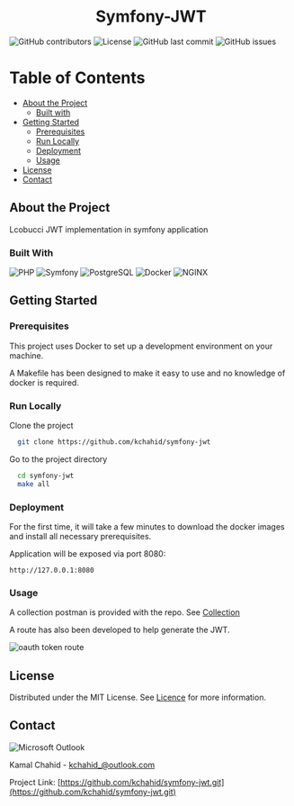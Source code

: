 <div align="center">
  <h1>Symfony-JWT</h1>
</div>

<!-- Badges -->
![GitHub contributors](https://img.shields.io/github/contributors/kchahid/symfony-docker)
![License](https://img.shields.io/badge/license-MIT-blue)
![GitHub last commit](https://img.shields.io/github/last-commit/kchahid/symfony-docker)
![GitHub issues](https://img.shields.io/github/issues/kchahid/symfony-docker)

<!-- Table of Contents -->
# Table of Contents
- [About the Project](#about-the-project)
    * [Built with](#built-with)
- [Getting Started](#getting-started)
    * [Prerequisites](#prerequisites)
    * [Run Locally](#run-locally)
    * [Deployment](#deployment)
    * [Usage](#usage)
- [License](#license)
- [Contact](#contact)

<!-- About the Project -->
## About the Project

Lcobucci JWT implementation in symfony application

<!-- TechStack -->
### Built With
![PHP](https://img.shields.io/static/v1?style=for-the-badge&message=8.2&color=777BB4&logo=PHP&logoColor=FFFFFF&label=PHP&labelColor=777BB4)
![Symfony](https://img.shields.io/static/v1?style=for-the-badge&message=6.3&color=000000&logo=Symfony&logoColor=FFFFFF&label=Symfony&labelColor=000000)
![PostgreSQL](https://img.shields.io/static/v1?style=for-the-badge&message=14&color=4169E1&logo=PostgreSQL&logoColor=FFFFFF&label=PostgreSQL&labelColor=4169E1)
![Docker](https://img.shields.io/static/v1?style=for-the-badge&message=Docker&color=2496ED&logo=Docker&logoColor=FFFFFF&label=&labelColor=2496ED)
![NGINX](https://img.shields.io/static/v1?style=for-the-badge&message=NGINX&color=009639&logo=NGINX&logoColor=FFFFFF&label=)

<!-- Getting Started -->
## Getting Started

<!-- Prerequisites -->
### Prerequisites

This project uses Docker to set up a development environment on your machine.

A Makefile has been designed to make it easy to use and no knowledge of docker is required.

<!-- Run Locally -->
### Run Locally

Clone the project

```bash
  git clone https://github.com/kchahid/symfony-jwt
```

Go to the project directory

```bash
  cd symfony-jwt
  make all
```

<!-- Deployment -->
### Deployment

For the first time, it will take a few minutes to download the docker images and install all necessary prerequisites.

Application will be exposed via port 8080:

```
http://127.0.0.1:8080
```

<!-- usage -->
### Usage

A collection postman is provided with the repo. See [Collection](https://github.com/kchahid/symfony-jwt/blob/master/doc/collection/symfony-jwt.postman_collection.json)

A route has also been developed to help generate the JWT.

![oauth token route](https://github.com/kchahid/symfony-jwt/blob/master/doc/schreenshot/oauth_token.png)

<!-- License -->
## License

Distributed under the MIT License. See [Licence](https://github.com/kchahid/symfony-jwt/blob/master/LICENSE) for more information.

<!-- Contact -->
## Contact

![Microsoft Outlook](https://img.shields.io/static/v1?style=for-the-badge&message=Microsoft+Outlook&color=0078D4&logo=Microsoft+Outlook&logoColor=FFFFFF&label=)

Kamal Chahid - kchahid_@outlook.com

Project Link: [https://github.com/kchahid/symfony-jwt.git](https://github.com/kchahid/symfony-jwt.git)